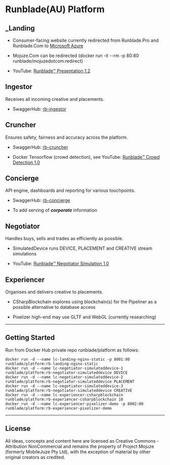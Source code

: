 # Runblade(AU) Platform

## _Landing

* Consumer-facing website currently redirected from Runblade.Pro and Runblade.Com to [Microsoft Azure](https://runbladeau.azurewebsites.net)

* Mojuze.Com can be redirected (docker run -it --rm -p 80:80 runblade/mojuzedotcom:redirect)

* YouTube: [Runblade™ Presentation 1.2](https://youtu.be/_YeRkaNMjMU)

## Ingestor

Receives all incoming creative and placements.

* SwaggerHub: [rb-ingestor](https://app.swaggerhub.com/apis/runblade/ingestor/1.0.0)

## Cruncher

Ensures safety, fairness and accuracy across the platform.

* SwaggerHub: [rb-cruncher](https://app.swaggerhub.com/apis/runblade/cruncher/1.0.0)

* Docker Tensorflow (crowd detection), see YouTube: [Runblade™ Crowd Detection 1.0](https://youtu.be/rkwSw_xYqD4)

## Concierge

API engine, dashboards and reporting for various touchpoints.

* SwaggerHub: [rb-concierge](https://app.swaggerhub.com/apis/runblade/concierge/1.0.0)

* To add serving of ___corporate___ information

## Negotiator

Handles buys, sells and trades as efficiently as possible.

* SimulatedDevice runs DEVICE, PLACEMENT and CREATIVE stream simulations

* YouTube: [Runblade™ Negotiator Simulation 1.0](https://youtu.be/y9X8OE2TCwA)

## Experiencer

Organises and delivers creative to placements.

* CSharpBlockchain explores using blockchain(s) for the Pipeliner as a possible alternative to database access

* Pixelizer high-end may use GLTF and WebGL (currently researching)

---

## Getting Started

Run from Docker Hub private repo runblade/platform as follows:

```docker
docker run -d --name lc-landing-nginx-static -p 8001:80 runblade/platform:rb-landing-nginx-static
docker run -d --name lc-negotiator-simulateddevice-1 runblade/platform:rb-negotiator-simulateddevice DEVICE
docker run -d --name lc-negotiator-simulateddevice-2 runblade/platform:rb-negotiator-simulateddevice PLACEMENT
docker run -d --name lc-negotiator-simulateddevice-3 runblade/platform:rb-negotiator-simulateddevice CREATIVE
docker run -d --name lc-experiencer-csharpblockchain runblade/platform:rb-experiencer-csharpblockchain 10
docker run -d --name lc-experiencer-pixelizer-demo -p 8002:80 runblade/platform:rb-experiencer-pixelizer-demo
```

---

## License

All ideas, concepts and content here are licensed as Creative Commons - Attribution NonCommercial and remains the property of Project Mojuze (formerly MobileJuze Pty Ltd), with the exception of material by other original creators as credited.
